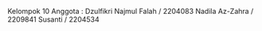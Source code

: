 Kelompok 10 
Anggota :
Dzulfikri Najmul Falah / 2204083
Nadila Az-Zahra / 2209841
Susanti / 2204534 

